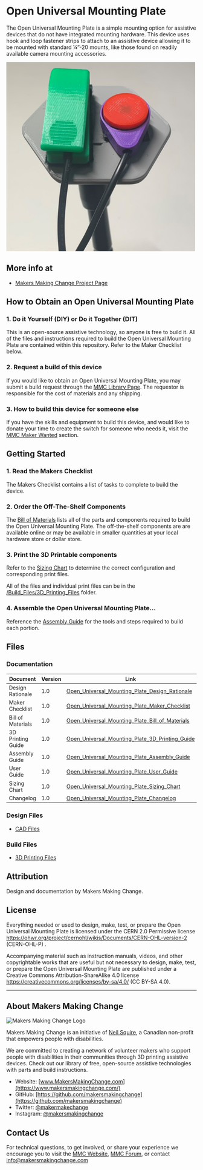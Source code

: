 #  Open Universal Mounting Plate
The Open Universal Mounting Plate is a simple mounting option for assistive devices that do not have integrated mounting hardware. This device uses hook and loop fastener strips to attach to an assistive device allowing it to be mounted with standard ¼”-20 mounts, like those found on readily available camera mounting accessories.

<img src="Photos/Open_universal_Mounting_Plate.jpg" width="500" alt="A 3D printed hexagon mounting plate holding two assistive switches">

## More info at
- [Makers Making Change Project Page](https://makersmakingchange.com/project/open-universal-mounting-plate)


## How to Obtain an Open Universal Mounting Plate
### 1. Do it Yourself (DIY) or Do it Together (DIT)

This is an open-source assistive technology, so anyone is free to build it. All of the files and instructions required to build the Open Universal Mounting Plate are contained within this repository. Refer to the Maker Checklist below.

### 2. Request a build of this device

If you would like to obtain an Open Universal Mounting Plate, you may submit a build request through the [MMC Library Page](https://makersmakingchange.com/project/open-universal-mounting-plate/). The requestor is responsible for the cost of materials and any shipping.

### 3. How to build this device for someone else

If you have the skills and equipment to build this device, and would like to donate your time to create the switch for someone who needs it, visit the [MMC Maker Wanted](https://makersmakingchange.com/maker-wanted/) section.


## Getting Started

### 1. Read the Makers Checklist

The Makers Checklist contains a list of tasks to complete to build the device.

### 2. Order the Off-The-Shelf Components

The [Bill of Materials](/Documentation/Open_Universal_Mounting_Plate_BOM.xlsx) lists all of the parts and components required to build the Open Universal Mounting Plate. The off-the-shelf components are are available online or may be available in smaller quantities at your local hardware store or dollar store.


### 3. Print the 3D Printable components

Refer to the [Sizing Chart](/Documentation/Open_Universal_Mounting_Plate_Sizing_Chart.pdf) to determine the correct configuration and corresponding print files.

All of the files and individual print files can be in the [/Build_Files/3D_Printing_Files](/Build_Files/3D_Printing_Files/) folder.

### 4. Assemble the Open Universal Mounting Plate...

Reference the [Assembly Guide](/Documentation/Open_Universal_Mounting_Plate_Assembly_Guide.pdf) for the tools and steps required to build each portion.

## Files
### Documentation
| Document             | Version | Link |
|----------------------|---------|------|
| Design Rationale     | 1.0     | [Open_Universal_Mounting_Plate_Design_Rationale](/Documentation/Open_Universal_Mounting_Plate_Design_Rationale.pdf)     |
| Maker Checklist      | 1.0     | [Open_Universal_Mounting_Plate_Maker_Checklist](/Documentation/Open_Universal_Mounting_Plate_Maker_Checklist.pdf)     |
| Bill of Materials    | 1.0     | [Open_Universal_Mounting_Plate_Bill_of_Materials](/Documentation/Open_Universal_Mounting_Plate_BOM.xlsx)     |
| 3D Printing Guide    | 1.0     | [Open_Universal_Mounting_Plate_3D_Printing_Guide](/Documentation/Open_Universal_Mounting_Plate_3D_Printing_Guide.pdf)     |
| Assembly Guide       | 1.0     | [Open_Universal_Mounting_Plate_Assembly_Guide](/Documentation/Open_Universal_Mounting_Plate_Assembly_Guide.pdf)     |
| User Guide           | 1.0     | [Open_Universal_Mounting_Plate_User_Guide](/Documentation/Open_Universal_Mounting_Plate_User_Guide.pdf)    |
| Sizing Chart         | 1.0     | [Open_Universal_Mounting_Plate_Sizing_Chart](/Documentation/Open_Universal_Mounting_Plate_Sizing_Chart.pdf)     |
| Changelog            | 1.0     | [Open_Universal_Mounting_Plate_Changelog](/Documentation/Open_Universal_Mounting_Plate_Changelog.pdf)     |

### Design Files
- [CAD Files](/Design_Files)

### Build Files
- [3D Printing Files](/Build_Files/3D_Printing_Files)

## Attribution

Design and documentation by Makers Making Change. 

## License
Everything needed or used to design, make, test, or prepare the Open Universal Mounting Plate is licensed under the CERN 2.0 Permissive license <https://ohwr.org/project/cernohl/wikis/Documents/CERN-OHL-version-2> (CERN-OHL-P) . 

Accompanying material such as instruction manuals, videos, and other copyrightable works that are useful but not necessary to design, make, test, or prepare the Open Universal Mounting Plate are published under a Creative Commons Attribution-ShareAlike 4.0 license https://creativecommons.org/licenses/by-sa/4.0/ (CC BY-SA 4.0).

---
<!-- ABOUT MMC START -->
## About Makers Making Change
<img src="https://www.makersmakingchange.com/wp-content/uploads/logo/mmc_logo.svg" width="500" alt="Makers Making Change Logo">

Makers Making Change is an initiative of [Neil Squire](https://www.neilsquire.ca/), a Canadian non-profit that empowers people with disabilities.

We are committed to creating a network of volunteer makers who support people with disabilities in their communities through 3D printing assistive devices. Check out our library of free, open-source assistive technologies with parts and build instructions.

 - Website: [www.MakersMakingChange.com](https://www.makersmakingchange.com/)
 - GitHub: [https://github.com/makersmakingchange](https://github.com/makersmakingchange)
 - Twitter: [@makermakechange](https://twitter.com/makermakechange)
 - Instagram: [@makersmakingchange](https://www.instagram.com/makersmakingchange)



## Contact Us

For technical questions, to get involved, or share your experience we encourage you to visit the [MMC Website](https://www.makersmakingchange.com/), [MMC Forum](https://makersmakingchange.com/forum), or contact info@makersmakingchange.com
<!-- ABOUT MMC END -->